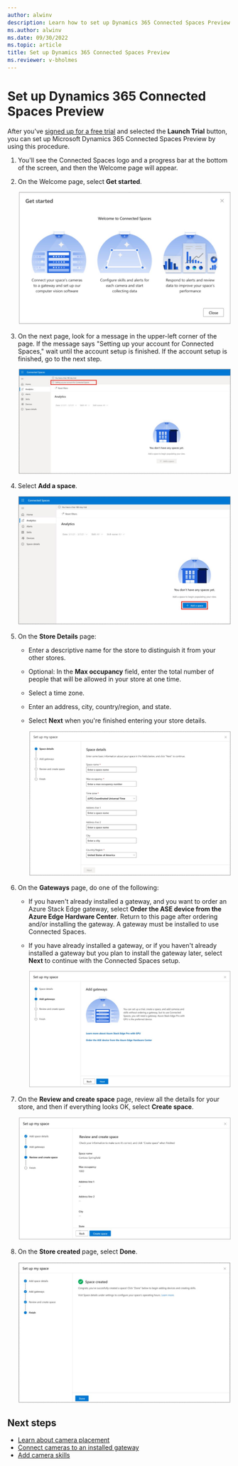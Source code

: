 ```yaml
---
author: alwinv
description: Learn how to set up Dynamics 365 Connected Spaces Preview
ms.author: alwinv
ms.date: 09/30/2022
ms.topic: article
title: Set up Dynamics 365 Connected Spaces Preview
ms.reviewer: v-bholmes
---
```


# Set up Dynamics 365 Connected Spaces Preview

After you've [signed up for a free trial](trial-signup.md) and selected the **Launch Trial** button, you can set up Microsoft Dynamics 365 Connected Spaces Preview by using this procedure. 

1. You'll see the Connected Spaces logo and a progress bar at the bottom of the screen, and then the Welcome page will appear. 

2. On the Welcome page, select **Get started**.

   ![Screenshot of Get started page.](media/setup-welcome.JPG "Screenshot of Get started page")

3. On the next page, look for a message in the upper-left corner of the page. If the message says "Setting up your account for Connected Spaces," wait until the account setup is finished. If the account setup is finished, go to the next step. 

     ![Screenshot of Setting up your account for Connected Spaces message.](media/setup-installing.JPG "Screenshot of Setting up your account for Connected Spaces message")
  
4. Select **Add a space**.

   ![Screenshot of Get started page with Add a store highlighted.](media/setup-add-space.JPG "Screenshot of Get started page with Add a store highlighted")

5. On the **Store Details** page:

    - Enter a descriptive name for the store to distinguish it from your other stores.

    - Optional: In the **Max occupancy** field, enter the total number of people that will be allowed in your store at one time. 

    - Select a time zone.

    - Enter an address, city, country/region, and state.
    
    - Select **Next** when you're finished entering your store details.

      ![Screenshot of Store details page.](media/setup-space-details.JPG "Screenshot of Store details page")
   
6. On the **Gateways** page, do one of the following:

    - If you haven't already installed a gateway, and you want to order an Azure Stack Edge gateway, select **Order the ASE device from the Azure Edge Hardware Center**. Return to this page after ordering and/or installing the gateway. A gateway must be installed to use Connected Spaces.  
    - If you have already installed a gateway, or if you haven't already installed a gateway but you plan to install the gateway later, select **Next** to continue with the Connected Spaces setup.

        ![Screenshot of Gateways page.](media/setup-add-gateways.JPG "Screenshot of Gateways page")
        
7. On the **Review and create space** page, review all the details for your store, and then if everything looks OK, select **Create space**.

    ![Screenshot of Review and create store page.](media/setup-review-space.JPG "Screenshot of Review and create store page")
    
8. On the **Store created** page, select **Done**.

    ![Screenshot of Done page.](media/setup-created.JPG "Screenshot of Done page")

## Next steps

- [Learn about camera placement](camera-placement-checklist.md)
- [Connect cameras to an installed gateway](web-app-cameras-connect.md)
- [Add camera skills](web-app-cameras-add-skills.md)
